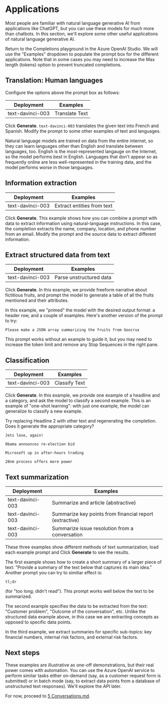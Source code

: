 # Applications

Most people are familiar with natural language generative AI from applications like ChatGPT, but you can use these models for much more than chatbots. In this section, we'll explore some other useful applications of natural language generative AI.

Return to the Completions playground in the Azure OpenAI Studio. We will use the "Examples" dropdown to populate the prompt box for the different applications. Note that in some cases you may need to increase the Max length (tokens) option to prevent truncated completions.

## Translation: Human languages

Configure the options above the prompt box as follows:

| Deployment | Examples |
| --- | --- |  
text-davinci-003 | Translate Text

Click **Generate**. `text-davinci-003` translates the given text into French and Spanish. Modify the prompt to some other examples of text and languages.

Natural language models are trained on data from the entire internet, so they can learn languages other than English and translate between languages, too. English is the most-represented langauge on the Internet, so the model performs best in English. Languages that don't appear so as frequently online are less well-represented in the training data, and  the model performs worse in those languages.

## Information extraction

| Deployment | Examples |
| --- | --- |  
text-davinci-003 | Extract entities from text

Click **Generate**. This example shows how you can combine a prompt with data to extract information using natural-language instructions. In this case, the completion extracts the name, company, location, and phone number from an email. Modify the prompt and the source data to extract different information.

## Extract structured data from text

| Deployment | Examples |
| --- | --- |  
text-davinci-003 | Parse unstructured data

Click **Generate**. In this example, we provide freeform narrative about fictitious fruits, and prompt the model to generate a table of all the fruits mentioned and their attributes. 

In this example, we "primed" the model with the desired output format: a header row, and a couple of examples. Here's another version of the prompt to try:

    Please make a JSON array summarizing the fruits from Goocrux

This prompt works without an example to guide it, but you may need to increase the token limit and remove any Stop Sequences in the right pane.

## Classification

| Deployment | Examples |
| --- | --- |  
text-davinci-003 | Classify Text

Click **Generate**. In this example, we provide one example of a headline and a category, and ask the model to classify a second example. This is an example of "one-shot learning": with just one example, the model can generalize to classify a new example.

Try replacing Headline 2 with other text and regenerating the completion. Does it generate the appropriate category?

    Jets lose, again!

    Obama announces re-election bid

    Microsoft up in after-hours trading

    20nm process offers more power

## Text summarization

| Deployment | Examples |
| --- | --- |  
text-davinci-003 | Summarize and article (abstractive)
text-davinci-003 | Summarize key points from financial report (extractive)
text-davinci-003 | Summarize issue resolution from a conversation

These three examples show different methods of text summarization; load each example prompt and Click **Generate** to see the results.

The first example shows how to create a short summary of a larger piece of text: "Provide a summary of the text below that captures its main idea." Another prompt you can try to similiar effect is:

    tl;dr

(for "too long; didn't read"). This prompt works well below the text to be summarized.

The second example specifies the data to be extracted from the text: "Customer problem", "Outcome of the conversation", etc. Unlike the structured data example above, in this case we are extracting concepts as opposed to specific data points.

In the third example, we extract summaries for specific sub-topics: key financial numbers, internal risk factors, and external risk factors.

## Next steps

These examples are illustrative as one-off demonstrations, but their real power comes with automation. You can use the Azure OpenAI service to perform similar tasks either on-demand (say, as a customer request form is submitted) or in batch mode (say, to extract data points from a database of unstructured text responses). We'll explore the API later.

For now, proceed to [5 Conversations.md](5%20Conversations.md).



















## 

